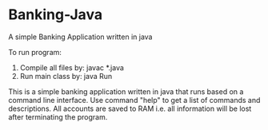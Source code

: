 # Banking-Java
A simple Banking Application written in java

To run program:
1. Compile all files by: javac *.java
2. Run main class by: java Run

This is a simple banking application written in java that runs based on a command line interface.
Use command "help" to get a list of commands and descriptions.
All accounts are saved to RAM i.e. all information will be lost after terminating the program.

